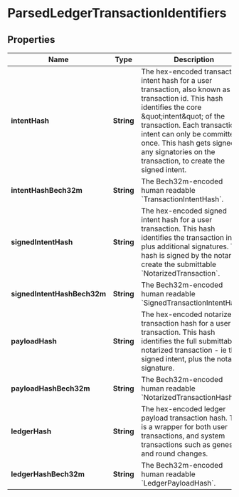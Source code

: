 

# ParsedLedgerTransactionIdentifiers


## Properties

| Name | Type | Description | Notes |
|------------ | ------------- | ------------- | -------------|
|**intentHash** | **String** | The hex-encoded transaction intent hash for a user transaction, also known as the transaction id. This hash identifies the core \&quot;intent\&quot; of the transaction. Each transaction intent can only be committed once. This hash gets signed by any signatories on the transaction, to create the signed intent.  |  [optional] |
|**intentHashBech32m** | **String** | The Bech32m-encoded human readable &#x60;TransactionIntentHash&#x60;. |  [optional] |
|**signedIntentHash** | **String** | The hex-encoded signed intent hash for a user transaction. This hash identifies the transaction intent, plus additional signatures. This hash is signed by the notary, to create the submittable &#x60;NotarizedTransaction&#x60;.  |  [optional] |
|**signedIntentHashBech32m** | **String** | The Bech32m-encoded human readable &#x60;SignedTransactionIntentHash&#x60;. |  [optional] |
|**payloadHash** | **String** | The hex-encoded notarized transaction hash for a user transaction. This hash identifies the full submittable notarized transaction - ie the signed intent, plus the notary signature.  |  [optional] |
|**payloadHashBech32m** | **String** | The Bech32m-encoded human readable &#x60;NotarizedTransactionHash&#x60;. |  [optional] |
|**ledgerHash** | **String** | The hex-encoded ledger payload transaction hash. This is a wrapper for both user transactions, and system transactions such as genesis and round changes.  |  |
|**ledgerHashBech32m** | **String** | The Bech32m-encoded human readable &#x60;LedgerPayloadHash&#x60;. |  |



